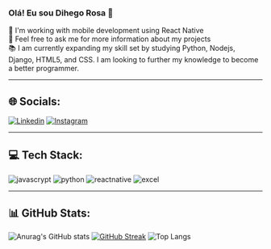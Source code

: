 ### Olá! Eu sou Dihego Rosa 👋

🔭 I'm working with mobile development using React Native </br>
💬 Feel free to ask me for more information about my projects</br>
📚 I am currently expanding my skill set by studying Python, Nodejs, Django, HTML5, and CSS. I am looking to further my knowledge to become a better programmer.

---

## 🌐 Socials:

[![Linkedin](https://img.shields.io/badge/LinkedIn-0077B5?style=for-the-badge&logo=linkedin&logoColor=white)](https://www.linkedin.com/feed/) [![Instagram](https://img.shields.io/badge/Instagram-E4405F?style=for-the-badge&logo=instagram&logoColor=white)](https://www.instagram.com/dihegorc/)

---

## 💻 Tech Stack:

<div style= "display: inline_block">
    <img align="center" alt="javascrypt" src="https://img.shields.io/badge/JavaScript-F7DF1E?style=for-the-badge&logo=javascript&logoColor=black">
    <img align="center" alt="python" src="https://img.shields.io/badge/Python-3776AB?style=for-the-badge&logo=python&logoColor=white">
    <img align="center" alt="reactnative" src="https://img.shields.io/badge/React_Native-20232A?style=for-the-badge&logo=react&logoColor=61DAFB">
    <img align="center" alt="excel" src="https://img.shields.io/badge/Microsoft_Excel-217346?style=for-the-badge&logo=microsoft-excel&logoColor=white">
</div>

---

## 📊 GitHub Stats:

![Anurag's GitHub stats](https://github-readme-stats.vercel.app/api?username=dihegorc&theme=blue-green)
[![GitHub Streak](https://streak-stats.demolab.com/?user=dihegorc&theme=blue-green)](https://git.io/streak-stats)
![Top Langs](https://github-readme-stats.vercel.app/api/top-langs/?username=dihegorc&theme=blue-green)

